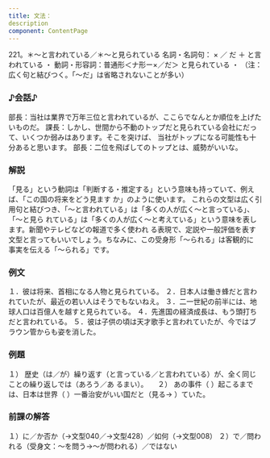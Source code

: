 ```yaml
---
title: 文法：
description
component: ContentPage
---
```



221。＊～と言われている／＊～と見られている
名詞・名詞句： × ／ だ ＋ と言われている ・
動詞・形容詞：普通形＜ナ形ー×／だ＞ と見られている ・
（注：広く句と結びつく。「～だ」は省略されないことが多い）  
### ♪会話♪
部長：当社は業界で万年三位と言われているが、ここらでなんとか順位を上げたいものだ。 課長：しかし、世間から不動のトップだと見られている会社にだって、いくつか弱みはあります。そこを突けば、 当社がトップになる可能性も十分あると思います。
部長：二位を飛ばしてのトップとは、威勢がいいな。
### 解説
「見る」という動詞は「判断する・推定する」という意味も持っていて、例えば、「この国の将来をどう見ます
か」のように使います。 これらの文型は広く引用句と結びつき、「～と言われている」は「多くの人が広く～と言っている」、「～と見ら
れている」は「多くの人が広く～と考えている」という意味を表します。新聞やテレビなどの報道で多く使われ る表現で、定説や一般評価を表す文型と言ってもいいでしょう。ちなみに、この受身形「～られる」は客観的に 事実を伝える「～られる」です。
### 例文
１．彼は将来、首相になる人物と見られている。
２．日本人は働き蜂だと言われていたが、最近の若い人はそうでもないねえ。
３．二一世紀の前半には、地球人口は百億人を越すと見られている。
４．先進国の経済成長は、もう頭打ちだと言われている。
５．彼は子供の頃は天才歌手と言われていたが、今ではブラウン管からも姿を消した。
### 例題
１） 歴史（は／が）繰り返す（と言っている／と言われている）が、全く同じことの繰り返しでは（あろう／あ
るまい）。    
２） あの事件（ ）起こるまでは、日本は世界（ ）一番治安がいい国だと（見る→ ）ていた。
### 前課の解答
１）に／か否か（→文型040／→文型428）／如何（→文型008）
２）で／問われる（受身文：～を問う→～が問われる）／ではない
